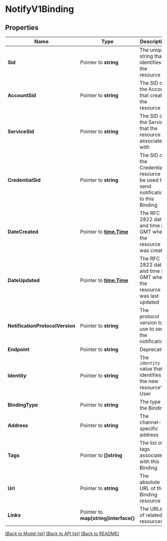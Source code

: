 # NotifyV1Binding

## Properties

Name | Type | Description | Notes
------------ | ------------- | ------------- | -------------
**Sid** | Pointer to **string** | The unique string that identifies the resource |
**AccountSid** | Pointer to **string** | The SID of the Account that created the resource |
**ServiceSid** | Pointer to **string** | The SID of the Service that the resource is associated with |
**CredentialSid** | Pointer to **string** | The SID of the Credential resource to be used to send notifications to this Binding |
**DateCreated** | Pointer to [**time.Time**](time.Time.md) | The RFC 2822 date and time in GMT when the resource was created |
**DateUpdated** | Pointer to [**time.Time**](time.Time.md) | The RFC 2822 date and time in GMT when the resource was last updated |
**NotificationProtocolVersion** | Pointer to **string** | The protocol version to use to send the notification |
**Endpoint** | Pointer to **string** | Deprecated |
**Identity** | Pointer to **string** | The `identity` value that identifies the new resource's User |
**BindingType** | Pointer to **string** | The type of the Binding |
**Address** | Pointer to **string** | The channel-specific address |
**Tags** | Pointer to **[]string** | The list of tags associated with this Binding |
**Url** | Pointer to **string** | The absolute URL of the Binding resource |
**Links** | Pointer to **map[string]interface{}** | The URLs of related resources |

[[Back to Model list]](../README.md#documentation-for-models) [[Back to API list]](../README.md#documentation-for-api-endpoints) [[Back to README]](../README.md)


